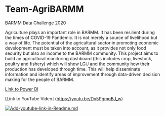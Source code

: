 # Team-AgriBARMM
BARMM Data Challenge 2020

Agriculture plays an important role in BARMM. It has been resilient during the times of COVID-19 Pandemic. It is not merely a source of livelihood but a way of life. The potential of the agricultural sector in promoting economic development must be taken into account, as it provides not only food security but also an income to the BARMM community. This project aims to build an agricultural monitoring dashboard (this includes crop, livestock, poultry and fishery) which will show LGU and the community how their production has developed through time. This will help disseminate information and identify areas of improvement through data-driven decision making for the people of BARMM.

[Link to Power BI](https://app.powerbi.com/reportEmbed?reportId=0c413b69-1a3d-4dab-9a93-49d7fd799cbc&autoAuth=true&ctid=1e8b17dd-93be-46a0-9cf7-3558742c54b5&config=eyJjbHVzdGVyVXJsIjoiaHR0cHM6Ly93YWJpLWVhc3QtYXNpYS1hLXByaW1hcnktcmVkaXJlY3QuYW5hbHlzaXMud2luZG93cy5uZXQvIn0%3D)

[Link to YouTube Video] (https://youtu.be/Dv5PgmqBJ_w)

 [![Add-youtube-link-in-Readme.md](https://img.youtube.com/vi/Dv5PgmqBJ_w/0.jpg)](https://youtu.be/Dv5PgmqBJ_w)
